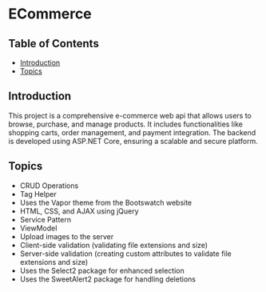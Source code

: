 # ECommerce

## Table of Contents
- [Introduction](#introduction)
- [Topics](#topics)
  
## Introduction
This project is a comprehensive e-commerce web api that allows users to browse, purchase, and manage products. It includes functionalities like  shopping carts, order management, and payment integration. The backend is developed using ASP.NET Core, ensuring a scalable and secure platform.

## Topics
- CRUD Operations
- Tag Helper
- Uses the Vapor theme from the Bootswatch website
- HTML, CSS, and AJAX using jQuery
- Service Pattern
- ViewModel
- Upload images to the server
- Client-side validation (validating file extensions and size)
- Server-side validation (creating custom attributes to validate file extensions and size)
- Uses the Select2 package for enhanced selection
- Uses the SweetAlert2 package for handling deletions
